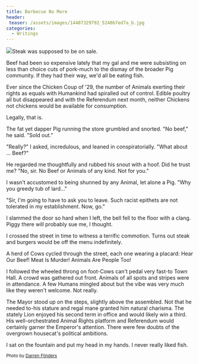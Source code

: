 ```yaml
---
title: Barbecue No More
header:
 teaser: /assets/images/14407329792_5240b7ed7a_b.jpg
categories:
  - Writings
---
```

<img src="https://douglangille.github.io/assets/images/14407329792_5240b7ed7a_b.jpg">Steak was supposed to be on sale.

Beef had been so expensive lately that my gal and me were subsisting on less than choice cuts of pork-much to the dismay of the broader Pig community. If they had their way, we'd all be eating fish.

Ever since the Chicken Coup of '29, the number of Animals exerting their rights as equals with Humankind had spiralled out of control. Edible poultry all but disappeared and with the Referendum next month, neither Chickens not chickens would be available for consumption.

Legally, that is.

The fat yet dapper Pig running the store grumbled and snorted. "No beef," he said. "Sold out."

"Really?" I asked, incredulous, and leaned in conspiratorially. "What about ... Beef?"

He regarded me thoughtfully and rubbed his snout with a hoof. Did he trust me? "No, sir. No Beef or Animals of any kind. Not for you."

I wasn't accustomed to being shunned by any Animal, let alone a Pig. "Why you greedy tub of lard..."

"Sir, I'm going to have to ask you to leave. Such racist epithets are not tolerated in my establishment. Now, go."

I slammed the door so hard when I left, the bell fell to the floor with a clang. Piggy there will probably sue me, I thought.

I crossed the street in time to witness a terrific commotion. Turns out steak and burgers would be off the menu indefinitely.

A herd of Cows cycled through the street, each one wearing a placard: Hear Our Beef! Meat Is Murder! Animals Are People Too!

I followed the wheeled throng on foot-Cows can't pedal very fast-to Town Hall. A crowd was gathered out front. Animals of all spots and stripes were in attendance. A few Humans mingled about but the vibe was very much like they weren't welcome. Not really.

The Mayor stood up on the steps, slightly above the assembled. Not that he needed to-his stature and regal mane granted him natural charisma. The stately Lion enjoyed his second term in office and would likely win a third. His well-orchestrated Animal Rights platform and Referendum would certainly garner the Emperor's attention. There were few doubts of the overgrown housecat's political ambitions.

I sat on the fountain and put my head in my hands. I never really liked fish.

<small>Photo by <a href="http://www.flickr.com/photos/21308854@N04/14407329792">Darren Flinders</a></small>